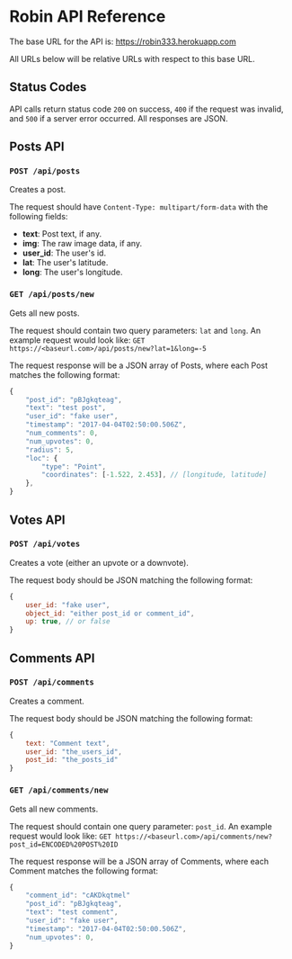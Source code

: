 # Robin API Reference

The base URL for the API is: https://robin333.herokuapp.com

All URLs below will be relative URLs with respect to this base URL.

## Status Codes

API calls return status code ```200``` on success, ```400``` if the request was invalid, and ```500``` if a server error occurred. All responses are JSON.

## Posts API

### ```POST /api/posts```

Creates a post.

The request should have ```Content-Type: multipart/form-data``` with the following fields:
* **text**: Post text, if any.
* **img**: The raw image data, if any.
* **user_id**: The user's id.
* **lat**: The user's latitude.
* **long**: The user's longitude.


### ```GET /api/posts/new```

Gets all new posts.

The request should contain two query parameters: ```lat``` and ```long```. An example request would look like:
```GET https://<baseurl.com>/api/posts/new?lat=1&long=-5```

The request response will be a JSON array of Posts, where each Post matches the following format:
```javascript
{
    "post_id": "pBJgkqteag",
    "text": "test post",
    "user_id": "fake user",
    "timestamp": "2017-04-04T02:50:00.506Z",
    "num_comments": 0,
    "num_upvotes": 0,
    "radius": 5,
    "loc": {
        "type": "Point",
        "coordinates": [-1.522, 2.453], // [longitude, latitude]
    },
}
```

## Votes API

### ```POST /api/votes```

Creates a vote (either an upvote or a downvote).

The request body should be JSON matching the following format:
```javascript
{
    user_id: "fake user",
    object_id: "either post_id or comment_id",
    up: true, // or false
}
```

## Comments API

### ```POST /api/comments```

Creates a comment.

The request body should be JSON matching the following format:
```javascript
{
    text: "Comment text",
    user_id: "the_users_id",
    post_id: "the_posts_id"
}
```


### ```GET /api/comments/new```

Gets all new comments.

The request should contain one query parameter: ```post_id```. An example request would look like:
```GET https://<baseurl.com>/api/comments/new?post_id=ENCODED%20POST%20ID```

The request response will be a JSON array of Comments, where each Comment matches the following format:
```javascript
{
    "comment_id": "cAKDkqtmel"
    "post_id": "pBJgkqteag",
    "text": "test comment",
    "user_id": "fake user",
    "timestamp": "2017-04-04T02:50:00.506Z",
    "num_upvotes": 0,
}
```
